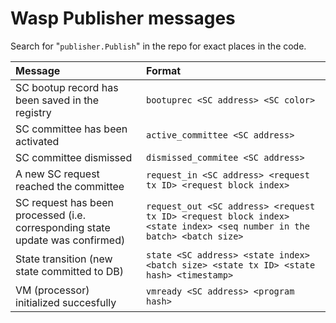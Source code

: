 # Wasp Publisher messages

Search for  "```publisher.Publish```" in the repo for exact places in the code. 

|Message|Format|
|:--- |:--- |
|SC bootup record has been saved in the registry | ```bootuprec <SC address> <SC color>``` |
|SC committee has been activated|```active_committee <SC address>```|
|SC committee dismissed|```dismissed_commitee <SC address>```|
|A new SC request reached the committee|```request_in <SC address> <request tx ID> <request block index>```|
|SC request has been processed (i.e. corresponding state update was confirmed)|```request_out <SC address> <request tx ID> <request block index> <state index> <seq number in the batch> <batch size>```|
|State transition (new state committed to DB)| ```state <SC address> <state index> <batch size> <state tx ID> <state hash> <timestamp>```|
|VM (processor) initialized succesfully|```vmready <SC address> <program hash>```|

